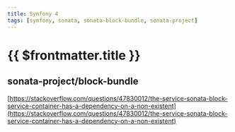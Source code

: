 ```yaml
---
title: Symfony 4
tags: [symfony, sonata, sonata-block-bundle, sonata-project]
---
```

# {{ $frontmatter.title }}

## sonata-project/block-bundle

[https://stackoverflow.com/questions/47830012/the-service-sonata-block-service-container-has-a-dependency-on-a-non-existent](https://stackoverflow.com/questions/47830012/the-service-sonata-block-service-container-has-a-dependency-on-a-non-existent)
